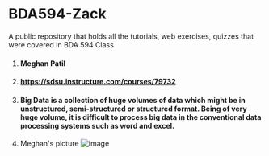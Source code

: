 # BDA594-Zack
A public repository that holds all the tutorials, web exercises, quizzes that were covered in BDA 594 Class

1. #### Meghan Patil
2. #### https://sdsu.instructure.com/courses/79732 
3. #### Big Data is a collection of huge volumes of data which might be in unstructured, semi-structured or structured format. Being of very huge volume, it is difficult to process big data in the conventional data processing systems such as word and excel.
4. Meghan's picture
![image](https://user-images.githubusercontent.com/89711709/131726029-b8eb7a20-3d3e-4df3-b157-408910adcb7a.png)

